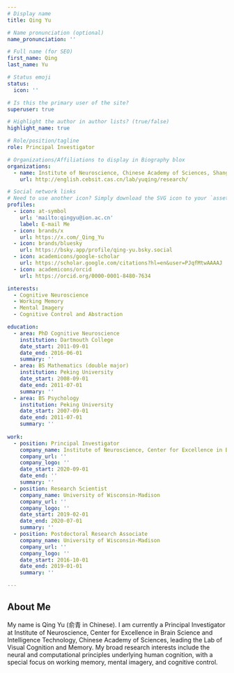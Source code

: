 ```yaml
---
# Display name
title: Qing Yu

# Name pronunciation (optional)
name_pronunciation: ''

# Full name (for SEO)
first_name: Qing
last_name: Yu

# Status emoji
status:
  icon: ''

# Is this the primary user of the site?
superuser: true

# Highlight the author in author lists? (true/false)
highlight_name: true

# Role/position/tagline
role: Principal Investigator

# Organizations/Affiliations to display in Biography blox
organizations:
  - name: Institute of Neuroscience, Chinese Academy of Sciences, Shanghai, China
    url: http://english.cebsit.cas.cn/lab/yuqing/research/

# Social network links
# Need to use another icon? Simply download the SVG icon to your `assets/media/icons/` folder.
profiles:
  - icon: at-symbol
    url: 'mailto:qingyu@ion.ac.cn'
    label: E-mail Me
  - icon: brands/x
    url: https://x.com/_Qing_Yu
  - icon: brands/bluesky
    url: https://bsky.app/profile/qing-yu.bsky.social   
  - icon: academicons/google-scholar
    url: https://scholar.google.com/citations?hl=en&user=PJqfMtwAAAAJ
  - icon: academicons/orcid
    url: https://orcid.org/0000-0001-8480-7634

interests:
  - Cognitive Neuroscience
  - Working Memory
  - Mental Imagery
  - Cognitive Control and Abstraction

education:
  - area: PhD Cognitive Neuroscience
    institution: Dartmouth College
    date_start: 2011-09-01
    date_end: 2016-06-01
    summary: ''
  - area: BS Mathematics (double major)
    institution: Peking University
    date_start: 2008-09-01
    date_end: 2011-07-01
    summary: ''
  - area: BS Psychology
    institution: Peking University
    date_start: 2007-09-01
    date_end: 2011-07-01
    summary: ''
 
work:
  - position: Principal Investigator
    company_name: Institute of Neuroscience, Center for Excellence in Brain Science and Intelligence Technology, Chinese Academy of Sciences
    company_url: ''
    company_logo: ''
    date_start: 2020-09-01
    date_end: ''
    summary: ''
  - position: Research Scientist
    company_name: University of Wisconsin-Madison
    company_url: ''
    company_logo: ''
    date_start: 2019-02-01
    date_end: 2020-07-01
    summary: ''
  - position: Postdoctoral Research Associate
    company_name: University of Wisconsin-Madison
    company_url: ''
    company_logo: ''
    date_start: 2016-10-01
    date_end: 2019-01-01
    summary: ''

---
```


## About Me

My name is Qing Yu (俞青 in Chinese). I am currently a Principal Investigator at Institute of Neuroscience, Center for Excellence in Brain Science and Intelligence Technology, Chinese Academy of Sciences, leading the Lab of Visual Cognition and Memory. My broad research interests include the neural and computational principles underlying human cognition, with a special focus on working memory, mental imagery, and cognitive control.